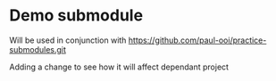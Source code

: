 # Demo submodule

Will be used in conjunction with https://github.com/paul-ooi/practice-submodules.git

Adding a change to see how it will affect dependant project
